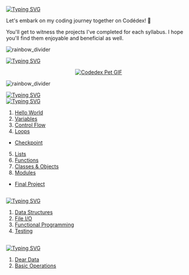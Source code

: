 <a href="https://git.io/typing-svg">
   <img src="https://readme-typing-svg.demolab.com?font=Pixelify+Sans&size=50&duration=1&pause=99999&color=087B78&random=false&width=435&height=70&lines=Hello" alt="Typing SVG" />
</a>

Let's embark on my coding journey together on Codédex! 🦄

You'll get to witness the projects I've completed for each syllabus. I hope you'll find them enjoyable and beneficial as well.

![rainbow_divider](https://github.com/priscee/priscee/assets/85870933/66ce3aeb-6251-488d-9616-26c4bd8eacb6)

<!--codèdex pet-->
<a href="https://git.io/typing-svg"><img src="https://readme-typing-svg.demolab.com?font=Pixelify+Sans&size=40&duration=1&pause=99999&color=FFFFFF&random=false&width=435&lines=cod%C3%A8dex+pet" alt="Typing SVG" /></a>

<p align="center">
   <a href="https://www.codedex.io/@genemod/30-nites-of-code/"><img src="https://www.codedex.io/images/code-nights/baby-happy-dragon.gif" alt="Codedex Pet GIF"></a>
</p>

![rainbow_divider](https://github.com/priscee/priscee/assets/85870933/66ce3aeb-6251-488d-9616-26c4bd8eacb6)

<!--python-->
<a href="https://git.io/typing-svg">
   <img src="https://readme-typing-svg.demolab.com?font=Pixelify+Sans&size=40&duration=1&pause=99999&color=FF9529FF&random=false&width=435&lines=Python" alt="Typing SVG" />
</a>

<br>

<a href="https://git.io/typing-svg">
   <img src="https://readme-typing-svg.demolab.com?font=Pixelify+Sans&size=30&duration=1&pause=99999&color=4FDBFFFF&random=false&width=435&lines=The+Legend+of+Python" alt="Typing SVG" />
</a>

1. [Hello World](https://github.com/priscee/Codedex/tree/main/Python/Learn/The%20Legend%20of%20Python/01.%20Hello%20World)
2. [Variables](https://github.com/priscee/Codedex/tree/main/Python/Learn/The%20Legend%20of%20Python/02.%20Variables)
3. [Control Flow](https://github.com/priscee/Codedex/tree/main/Python/Learn/The%20Legend%20of%20Python/03.%20Control%20Flow)
4. [Loops](https://github.com/priscee/Codedex/tree/main/Python/Learn/The%20Legend%20of%20Python/04.%20Loops)
- [Checkpoint](https://github.com/priscee/Codedex/tree/main/Python/Learn/The%20Legend%20of%20Python/Checkpoint)
5. [Lists](https://github.com/priscee/Codedex/tree/main/Python/Learn/The%20Legend%20of%20Python/05.%20Lists)
6. [Functions](https://github.com/priscee/Codedex/tree/main/Python/Learn/The%20Legend%20of%20Python/06.%20Functions)
7. [Classes & Objects](https://github.com/priscee/Codedex/tree/main/Python/Learn/The%20Legend%20of%20Python/07.%20Classes%20%26%20Objects)
8. [Modules](https://github.com/priscee/Codedex/tree/main/Python/Learn/The%20Legend%20of%20Python/08.%20Modules)
- [Final Project](https://github.com/priscee/Codedex/tree/main/Python/Learn/The%20Legend%20of%20Python/Final%20Project)

<h2></h2>
<a href="https://git.io/typing-svg">
   <img src="https://readme-typing-svg.demolab.com?font=Pixelify+Sans&size=30&duration=1&pause=99999&color=4FDBFFFF&random=false&width=435&lines=Intermediate+Python" alt="Typing SVG" />
</a>

1. [Data Structures](https://github.com/priscee/Codedex/tree/main/Python/Learn/Intermediate%20Python/01.%20Data%20Structures)
2. [File I/O](https://github.com/priscee/Codedex/tree/main/Python/Learn/Intermediate%20Python/02.%20File%20I%3AO)
3. [Functional Programming](https://github.com/priscee/Codedex/tree/main/Python/Learn/Intermediate%20Python/03.%20Functional%20Programming)
4. [Testing](https://github.com/priscee/Codedex/tree/main/Python/Learn/Intermediate%20Python/04.%20Testing)

<h2></h2>
<a href="https://git.io/typing-svg">
   <img src="https://readme-typing-svg.demolab.com?font=Pixelify+Sans&size=30&duration=1&pause=99999&color=4FDBFFFF&random=false&width=435&lines=NumPy" alt="Typing SVG" />
</a>

1. [Dear Data](https://github.com/priscee/Codedex/tree/main/Python/Learn/NumPy/01.%20Dear%20Data)
2. [Basic Operations](https://github.com/priscee/Codedex/tree/main/Python/Learn/NumPy/02.%20Basic%20Operationshttps://github.com/priscee/Codedex/tree/main/Python/Learn/NumPy/02.%20Basic%20Operations)
